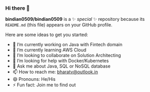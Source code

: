 ### Hi there 👋


**bindian0509/bindian0509** is a ✨ _special_ ✨ repository because its `README.md` (this file) appears on your GitHub profile.

Here are some ideas to get you started:

- 🔭 I’m currently working on Java with Fintech domain
- 🌱 I’m currently learning AWS Cloud
- 👯 I’m looking to collaborate on Solution Architecting
- 🤔 I’m looking for help with Docker/Kubernetes 
- 💬 Ask me about Java, SQL or NoSQL database
- 📫 How to reach me: bharatv@outlook.in
- 😄 Pronouns: He/His
- ⚡ Fun fact: Join me to find out

